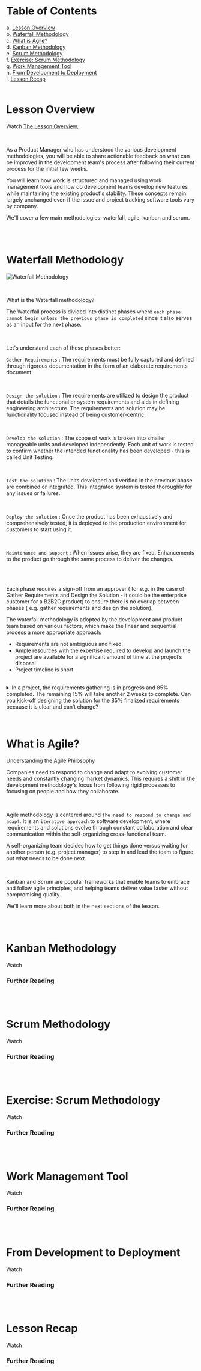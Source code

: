 # Table of Contents

a. [Lesson Overview](#Lesson-Overview) <br>
b. [Waterfall Methodology](#Waterfall-Methodology) <br>
c. [What is Agile?](#What-is-Agile?) <br>
d. [Kanban Methodology](#Kanban-Methodology) <br>
e. [Scrum Methodology](#Scrum-Methodology) <br>
f. [Exercise: Scrum Methodology](#Exercise:-Scrum-Methodology) <br>
g. [Work Management Tool](#Work-Management-Tool) <br>
h. [From Development to Deployment](#From-Development-to-Deployment) <br>
i. [Lesson Recap](#Lesson-Recap) <br>
<br>

# Lesson Overview

Watch [The Lesson Overview.](https://youtu.be/tmmT9NYZQEo)

<br>

As a Product Manager who has understood the various development methodologies, you will be able to share actionable feedback on what can be improved in the development team's process after following their current process for the initial few weeks.

You will learn how work is structured and managed using work management tools and how do development teams develop new features while maintaining the existing product's stability. These concepts remain largely unchanged even if the issue and project tracking software tools vary by company.

We'll cover a few main methodologies: waterfall, agile, kanban and scrum.

<br>
<br>

# Waterfall Methodology

![Waterfall Methodology](./img/Waterfall.png)

<br>

What is the Waterfall methodology?

The Waterfall process is divided into distinct phases where `each phase cannot begin unless the previous phase is completed` since it also serves as an input for the next phase. 

<br>

Let's understand each of these phases better:

`Gather Requirements` : The requirements must be fully captured and defined through rigorous documentation in the form of an elaborate requirements document.

<br>

`Design the solution` : The requirements are utilized to design the product that details the functional or system requirements and aids in defining engineering architecture. The requirements and solution may be functionality focused instead of being customer-centric.

<br>

`Develop the solution` : The scope of work is broken into smaller manageable units and developed independently. Each unit of work is tested to confirm whether the intended functionality has been developed - this is called Unit Testing.

<br>

`Test the solution` : The units developed and verified in the previous phase are combined or integrated. This integrated system is tested thoroughly for any issues or failures.

<br>

`Deploy the solution` : Once the product has been exhaustively and comprehensively tested, it is deployed to the production environment for customers to start using it.

<br>

`Maintenance and support` : When issues arise, they are fixed. Enhancements to the product go through the same process to deliver the changes.

<br>
<br>

Each phase requires a sign-off from an approver ( for e.g. in the case of Gather Requirements and Design the Solution - it could be the enterprise customer for a B2B2C product) to ensure there is no overlap between phases ( e.g. gather requirements and design the solution).

The waterfall methodology is adopted by the development and product team based on various factors, which make the linear and sequential process a more appropriate approach:

- Requirements are not ambiguous and fixed.
- Ample resources with the expertise required to develop and launch the project are available for a significant amount of time at the project’s disposal
- Project timeline is short

<br>

<details>
<summary>In a project, the requirements gathering is in progress and 85% completed. The remaining 15% will take another 2 weeks to complete. Can you kick-off designing the solution for the 85% finalized requirements because it is clear and can’t change?</summary>

No - Each phase needs to be completed prior to beginning the next phase.
</details>

<br>
<br>

# What is Agile?

Understanding the Agile Philosophy

Companies need to respond to change and adapt to evolving customer needs and constantly changing market dynamics. This requires a shift in the development methodology's focus from following rigid processes to focusing on people and how they collaborate.

<br>

Agile methodology is centered around `the need to respond to change and adapt`. It is an `iterative approach` to software development, where requirements and solutions evolve through constant collaboration and clear communication within the self-organizing cross-functional team. 

A self-organizing team decides how to get things done versus waiting for another person (e.g. project manager) to step in and lead the team to figure out what needs to be done next.

<br>

Kanban and Scrum are popular frameworks that enable teams to embrace and follow agile principles, and helping teams deliver value faster without compromising quality.

We'll learn more about both in the next sections of the lesson.

<br>
<br>

# Kanban Methodology

Watch []()

### Further Reading

[]()

<br>
<br>

# Scrum Methodology

Watch []()

### Further Reading

[]()

<br>
<br>

# Exercise: Scrum Methodology

Watch []()

### Further Reading

[]()

<br>
<br>

# Work Management Tool

Watch []()

### Further Reading

[]()

<br>
<br>

# From Development to Deployment

Watch []()

### Further Reading

[]()

<br>
<br>

# Lesson Recap

Watch []()

### Further Reading

[]()

<br>
<br>